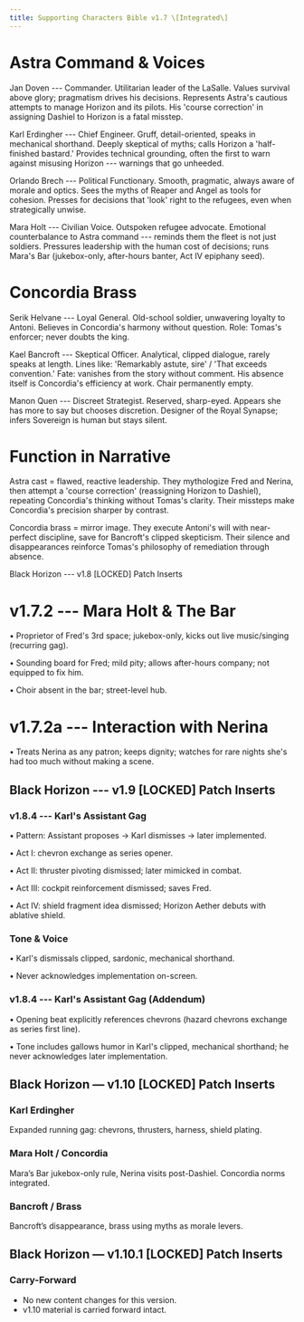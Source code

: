 ```yaml
---
title: Supporting Characters Bible v1.7 \[Integrated\]
---
```


# Astra Command & Voices

Jan Doven --- Commander. Utilitarian leader of the LaSalle. Values
survival above glory; pragmatism drives his decisions. Represents
Astra's cautious attempts to manage Horizon and its pilots. His \'course
correction\' in assigning Dashiel to Horizon is a fatal misstep.

Karl Erdingher --- Chief Engineer. Gruff, detail-oriented, speaks in
mechanical shorthand. Deeply skeptical of myths; calls Horizon a
\'half-finished bastard.\' Provides technical grounding, often the first
to warn against misusing Horizon --- warnings that go unheeded.

Orlando Brech --- Political Functionary. Smooth, pragmatic, always aware
of morale and optics. Sees the myths of Reaper and Angel as tools for
cohesion. Presses for decisions that \'look\' right to the refugees,
even when strategically unwise.

Mara Holt --- Civilian Voice. Outspoken refugee advocate. Emotional
counterbalance to Astra command --- reminds them the fleet is not just
soldiers. Pressures leadership with the human cost of decisions; runs
Mara's Bar (jukebox-only, after-hours banter, Act IV epiphany seed).

# Concordia Brass

Serik Helvane --- Loyal General. Old-school soldier, unwavering loyalty
to Antoni. Believes in Concordia's harmony without question. Role:
Tomas's enforcer; never doubts the king.

Kael Bancroft --- Skeptical Officer. Analytical, clipped dialogue,
rarely speaks at length. Lines like: \'Remarkably astute, sire\' /
\'That exceeds convention.\' Fate: vanishes from the story without
comment. His absence itself is Concordia's efficiency at work. Chair
permanently empty.

Manon Quen --- Discreet Strategist. Reserved, sharp-eyed. Appears she
has more to say but chooses discretion. Designer of the Royal Synapse;
infers Sovereign is human but stays silent.

# Function in Narrative

Astra cast = flawed, reactive leadership. They mythologize Fred and
Nerina, then attempt a \'course correction\' (reassigning Horizon to
Dashiel), repeating Concordia's thinking without Tomas's clarity. Their
missteps make Concordia's precision sharper by contrast.

Concordia brass = mirror image. They execute Antoni's will with
near-perfect discipline, save for Bancroft's clipped skepticism. Their
silence and disappearances reinforce Tomas's philosophy of remediation
through absence.

Black Horizon --- v1.8 \[LOCKED\] Patch Inserts

# v1.7.2 --- Mara Holt & The Bar

• Proprietor of Fred's 3rd space; jukebox-only, kicks out live
music/singing (recurring gag).

• Sounding board for Fred; mild pity; allows after-hours company; not
equipped to fix him.

• Choir absent in the bar; street-level hub.

# v1.7.2a --- Interaction with Nerina

• Treats Nerina as any patron; keeps dignity; watches for rare nights
she's had too much without making a scene.

## Black Horizon --- v1.9 \[LOCKED\] Patch Inserts

### v1.8.4 --- Karl's Assistant Gag

• Pattern: Assistant proposes → Karl dismisses → later implemented.

• Act I: chevron exchange as series opener.

• Act II: thruster pivoting dismissed; later mimicked in combat.

• Act III: cockpit reinforcement dismissed; saves Fred.

• Act IV: shield fragment idea dismissed; Horizon Aether debuts with
ablative shield.

### Tone & Voice

• Karl's dismissals clipped, sardonic, mechanical shorthand.

• Never acknowledges implementation on-screen.

### v1.8.4 --- Karl's Assistant Gag (Addendum)

• Opening beat explicitly references chevrons (hazard chevrons exchange
as series first line).

• Tone includes gallows humor in Karl's clipped, mechanical shorthand;
he never acknowledges later implementation.


## Black Horizon — v1.10 [LOCKED] Patch Inserts
### Karl Erdingher
Expanded running gag: chevrons, thrusters, harness, shield plating.

### Mara Holt / Concordia
Mara’s Bar jukebox-only rule, Nerina visits post-Dashiel. Concordia norms integrated.

### Bancroft / Brass
Bancroft’s disappearance, brass using myths as morale levers.


## Black Horizon — v1.10.1 [LOCKED] Patch Inserts

### Carry-Forward
- No new content changes for this version.
- v1.10 material is carried forward intact.
